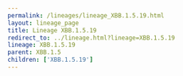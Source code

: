 ```yaml
---
permalink: /lineages/lineage_XBB.1.5.19.html
layout: lineage_page
title: Lineage XBB.1.5.19
redirect_to: ../lineage.html?lineage=XBB.1.5.19
lineage: XBB.1.5.19
parent: XBB.1.5
children: ['XBB.1.5.19']
---
```

